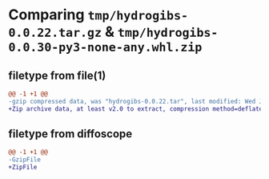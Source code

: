 # Comparing `tmp/hydrogibs-0.0.22.tar.gz` & `tmp/hydrogibs-0.0.30-py3-none-any.whl.zip`

## filetype from file(1)

```diff
@@ -1 +1 @@
-gzip compressed data, was "hydrogibs-0.0.22.tar", last modified: Wed Jul  5 07:21:45 2023, max compression
+Zip archive data, at least v2.0 to extract, compression method=deflate
```

## filetype from diffoscope

```diff
@@ -1 +1 @@
-GzipFile
+ZipFile
```

